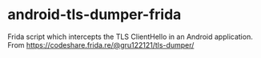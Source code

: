 # android-tls-dumper-frida
Frida script which intercepts the TLS ClientHello in an Android application. 
From https://codeshare.frida.re/@gru122121/tls-dumper/
